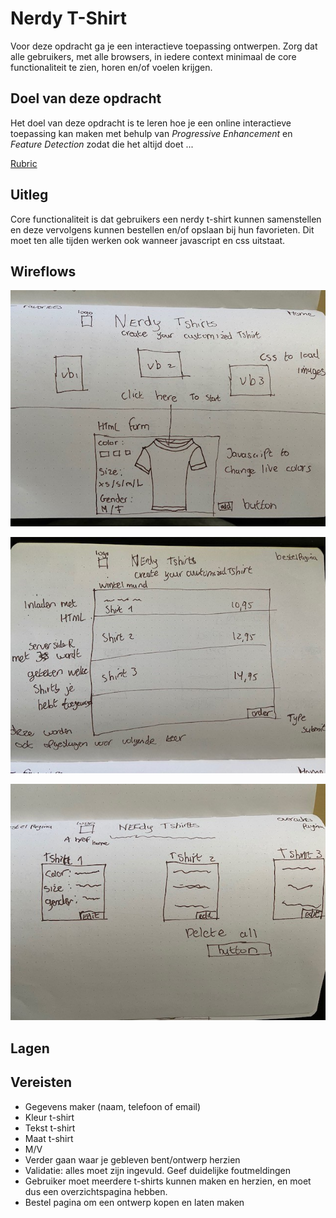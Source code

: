 # Nerdy T-Shirt

Voor deze opdracht ga je een interactieve toepassing ontwerpen. Zorg dat alle gebruikers, met alle browsers, in iedere context minimaal de core functionaliteit te zien, horen en/of voelen krijgen.

## Doel van deze opdracht

Het doel van deze opdracht is te leren hoe je een online interactieve toepassing kan maken met behulp van _Progressive Enhancement_ en _Feature Detection_ zodat die het altijd doet ...

[Rubric](https://docs.google.com/spreadsheets/d/1MV3BWwwg_Zz1n-S_qOM4iSm4gA4M6g0xAxGacyaPuac/)

## Uitleg

Core functionaliteit is dat gebruikers een nerdy t-shirt kunnen samenstellen en deze vervolgens kunnen bestellen en/of opslaan bij hun favorieten. Dit moet ten alle tijden werken ook wanneer javascript en css uitstaat.

## Wireflows

![Frontend ](https://github.com/NielsPeeters96/Nerdy-tshirt/blob/master/Public/img/Home.jpg)

![Frontend ](https://github.com/NielsPeeters96/Nerdy-tshirt/blob/master/Public/img/Bestelpagina.jpg)

![Frontend ](https://github.com/NielsPeeters96/Nerdy-tshirt/blob/master/Public/img/Overzichtspagina.jpg)

## Lagen


## Vereisten

- Gegevens maker (naam, telefoon of email)
- Kleur t-shirt
- Tekst t-shirt
- Maat t-shirt
- M/V
- Verder gaan waar je gebleven bent/ontwerp herzien
- Validatie: alles moet zijn ingevuld. Geef duidelijke foutmeldingen
- Gebruiker moet meerdere t-shirts kunnen maken en herzien, en moet dus een overzichtspagina hebben.
- Bestel pagina om een ontwerp kopen en laten maken

